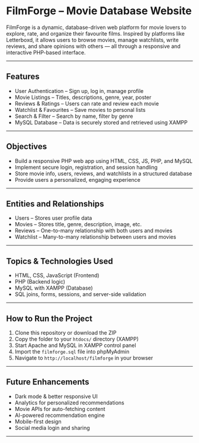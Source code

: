 # FilmForge – Movie Database Website

FilmForge is a dynamic, database-driven web platform for movie lovers to explore, rate, and organize their favourite films. Inspired by platforms like Letterboxd, it allows users to browse movies, manage watchlists, write reviews, and share opinions with others — all through a responsive and interactive PHP-based interface.

---

##  Features

- User Authentication – Sign up, log in, manage profile
- Movie Listings – Titles, descriptions, genre, year, poster
- Reviews & Ratings – Users can rate and review each movie
- Watchlist & Favourites – Save movies to personal lists
- Search & Filter – Search by name, filter by genre
- MySQL Database – Data is securely stored and retrieved using XAMPP

---

##  Objectives

- Build a responsive PHP web app using HTML, CSS, JS, PHP, and MySQL
- Implement secure login, registration, and session handling
- Store movie info, users, reviews, and watchlists in a structured database
- Provide users a personalized, engaging experience

---

##  Entities and Relationships

- Users – Stores user profile data
- Movies – Stores title, genre, description, image, etc.
- Reviews – One-to-many relationship with both users and movies
- Watchlist – Many-to-many relationship between users and movies

---

##  Topics & Technologies Used

- HTML, CSS, JavaScript (Frontend)
- PHP (Backend logic)
- MySQL with XAMPP (Database)
- SQL joins, forms, sessions, and server-side validation

---

##  How to Run the Project

1. Clone this repository or download the ZIP
2. Copy the folder to your `htdocs/` directory (XAMPP)
3. Start Apache and MySQL in XAMPP control panel
4. Import the `filmforge.sql` file into phpMyAdmin
5. Navigate to `http://localhost/filmforge` in your browser

---

##  Future Enhancements

-  Dark mode & better responsive UI
-  Analytics for personalized recommendations
-  Movie APIs for auto-fetching content
-  AI-powered recommendation engine
-  Mobile-first design
-  Social media login and sharing

---
